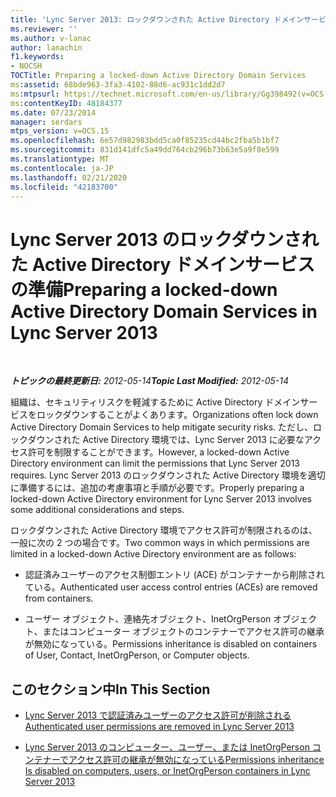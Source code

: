 ```yaml
---
title: 'Lync Server 2013: ロックダウンされた Active Directory ドメインサービスの準備'
ms.reviewer: ''
ms.author: v-lanac
author: lanachin
f1.keywords:
- NOCSH
TOCTitle: Preparing a locked-down Active Directory Domain Services
ms:assetid: 68bde963-3fa3-4102-88d6-ac931c1dd2d7
ms:mtpsurl: https://technet.microsoft.com/en-us/library/Gg398492(v=OCS.15)
ms:contentKeyID: 48184377
ms.date: 07/23/2014
manager: serdars
mtps_version: v=OCS.15
ms.openlocfilehash: 6e57d982983bdd5ca0f85235cd44bc2fba5b1bf7
ms.sourcegitcommit: 831d141dfc5a49dd764cb296b73b63e5a9f8e599
ms.translationtype: MT
ms.contentlocale: ja-JP
ms.lasthandoff: 02/21/2020
ms.locfileid: "42183700"
---
```

<div data-xmlns="http://www.w3.org/1999/xhtml">

<div class="topic" data-xmlns="http://www.w3.org/1999/xhtml" data-msxsl="urn:schemas-microsoft-com:xslt" data-cs="https://msdn.microsoft.com/">

<div data-asp="https://msdn2.microsoft.com/asp">

# <a name="preparing-a-locked-down-active-directory-domain-services-in-lync-server-2013"></a><span data-ttu-id="7b602-102">Lync Server 2013 のロックダウンされた Active Directory ドメインサービスの準備</span><span class="sxs-lookup"><span data-stu-id="7b602-102">Preparing a locked-down Active Directory Domain Services in Lync Server 2013</span></span>

</div>

<div id="mainSection">

<div id="mainBody">

<span> </span>

<span data-ttu-id="7b602-103">_**トピックの最終更新日:** 2012-05-14_</span><span class="sxs-lookup"><span data-stu-id="7b602-103">_**Topic Last Modified:** 2012-05-14_</span></span>

<span data-ttu-id="7b602-104">組織は、セキュリティリスクを軽減するために Active Directory ドメインサービスをロックダウンすることがよくあります。</span><span class="sxs-lookup"><span data-stu-id="7b602-104">Organizations often lock down Active Directory Domain Services to help mitigate security risks.</span></span> <span data-ttu-id="7b602-105">ただし、ロックダウンされた Active Directory 環境では、Lync Server 2013 に必要なアクセス許可を制限することができます。</span><span class="sxs-lookup"><span data-stu-id="7b602-105">However, a locked-down Active Directory environment can limit the permissions that Lync Server 2013 requires.</span></span> <span data-ttu-id="7b602-106">Lync Server 2013 のロックダウンされた Active Directory 環境を適切に準備するには、追加の考慮事項と手順が必要です。</span><span class="sxs-lookup"><span data-stu-id="7b602-106">Properly preparing a locked-down Active Directory environment for Lync Server 2013 involves some additional considerations and steps.</span></span>

<span data-ttu-id="7b602-107">ロックダウンされた Active Directory 環境でアクセス許可が制限されるのは、一般に次の 2 つの場合です。</span><span class="sxs-lookup"><span data-stu-id="7b602-107">Two common ways in which permissions are limited in a locked-down Active Directory environment are as follows:</span></span>

  - <span data-ttu-id="7b602-108">認証済みユーザーのアクセス制御エントリ (ACE) がコンテナーから削除されている。</span><span class="sxs-lookup"><span data-stu-id="7b602-108">Authenticated user access control entries (ACEs) are removed from containers.</span></span>

  - <span data-ttu-id="7b602-109">ユーザー オブジェクト、連絡先オブジェクト、InetOrgPerson オブジェクト、またはコンピューター オブジェクトのコンテナーでアクセス許可の継承が無効になっている。</span><span class="sxs-lookup"><span data-stu-id="7b602-109">Permissions inheritance is disabled on containers of User, Contact, InetOrgPerson, or Computer objects.</span></span>

<div>

## <a name="in-this-section"></a><span data-ttu-id="7b602-110">このセクション中</span><span class="sxs-lookup"><span data-stu-id="7b602-110">In This Section</span></span>

  - [<span data-ttu-id="7b602-111">Lync Server 2013 で認証済みユーザーのアクセス許可が削除される</span><span class="sxs-lookup"><span data-stu-id="7b602-111">Authenticated user permissions are removed in Lync Server 2013</span></span>](lync-server-2013-authenticated-user-permissions-are-removed.md)

  - [<span data-ttu-id="7b602-112">Lync Server 2013 のコンピューター、ユーザー、または InetOrgPerson コンテナーでアクセス許可の継承が無効になっている</span><span class="sxs-lookup"><span data-stu-id="7b602-112">Permissions inheritance Is disabled on computers, users, or InetOrgPerson containers in Lync Server 2013</span></span>](lync-server-2013-permissions-inheritance-is-disabled-on-computers-users-or-inetorgperson-containers.md)

</div>

</div>

<span> </span>

</div>

</div>

</div>

